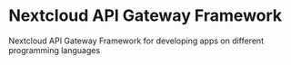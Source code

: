 # Nextcloud API Gateway Framework

Nextcloud API Gateway Framework for developing apps on different programming languages
